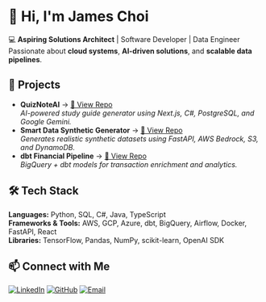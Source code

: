 # 👋 Hi, I'm James Choi

💻 **Aspiring Solutions Architect** | Software Developer | Data Engineer  
Passionate about **cloud systems**, **AI-driven solutions**, and **scalable data pipelines**.

## 🚀 Projects
- **QuizNoteAI** → [🔗 View Repo](https://github.com/jinhchoii/quiznoteai)  
  _AI-powered study guide generator using Next.js, C#, PostgreSQL, and Google Gemini._
- **Smart Data Synthetic Generator** → [🔗 View Repo](https://github.com/jinhchoii/smart-data-generator)  
  _Generates realistic synthetic datasets using FastAPI, AWS Bedrock, S3, and DynamoDB._
- **dbt Financial Pipeline** → [🔗 View Repo](https://github.com/jinhchoii/dbt-financial-pipeline)  
  _BigQuery + dbt models for transaction enrichment and analytics._

## 🛠️ Tech Stack
**Languages:** Python, SQL, C#, Java, TypeScript  
**Frameworks & Tools:** AWS, GCP, Azure, dbt, BigQuery, Airflow, Docker, FastAPI, React  
**Libraries:** TensorFlow, Pandas, NumPy, scikit-learn, OpenAI SDK

## 📫 Connect with Me
[![LinkedIn](https://img.shields.io/badge/LinkedIn-0077B5?style=for-the-badge&logo=linkedin&logoColor=white)](https://linkedin.com/in/jameschoi01)
[![GitHub](https://img.shields.io/badge/GitHub-100000?style=for-the-badge&logo=github&logoColor=white)](https://github.com/jinhchoii)
[![Email](https://img.shields.io/badge/Email-D14836?style=for-the-badge&logo=gmail&logoColor=white)](mailto:jinhchoi128@gmail.com)
